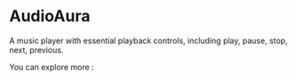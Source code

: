 # AudioAura
A music player with essential playback controls, including play, pause, stop, next, previous.

You can explore more : 
